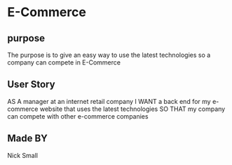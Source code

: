 # E-Commerce

## purpose
The purpose is to give an easy way to use the latest technologies so a company can compete in E-Commerce

## User Story
AS A manager at an internet retail company
I WANT a back end for my e-commerce website that uses the latest technologies
SO THAT my company can compete with other e-commerce companies

## Made BY
Nick Small